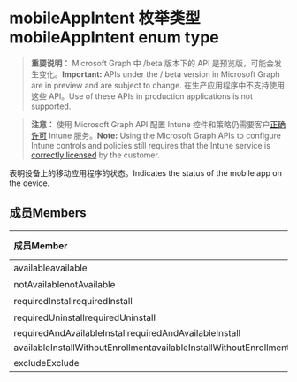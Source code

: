 # <a name="mobileappintent-enum-type"></a><span data-ttu-id="4c008-101">mobileAppIntent 枚举类型</span><span class="sxs-lookup"><span data-stu-id="4c008-101">mobileAppIntent enum type</span></span>

> <span data-ttu-id="4c008-102">**重要说明：** Microsoft Graph 中 /beta 版本下的 API 是预览版，可能会发生变化。</span><span class="sxs-lookup"><span data-stu-id="4c008-102">**Important:** APIs under the / beta version in Microsoft Graph are in preview and are subject to change.</span></span> <span data-ttu-id="4c008-103">在生产应用程序中不支持使用这些 API。</span><span class="sxs-lookup"><span data-stu-id="4c008-103">Use of these APIs in production applications is not supported.</span></span>

> <span data-ttu-id="4c008-104">**注意：** 使用 Microsoft Graph API 配置 Intune 控件和策略仍需要客户[正确许可](https://go.microsoft.com/fwlink/?linkid=839381) Intune 服务。</span><span class="sxs-lookup"><span data-stu-id="4c008-104">**Note:** Using the Microsoft Graph APIs to configure Intune controls and policies still requires that the Intune service is [correctly licensed](https://go.microsoft.com/fwlink/?linkid=839381) by the customer.</span></span>

<span data-ttu-id="4c008-105">表明设备上的移动应用程序的状态。</span><span class="sxs-lookup"><span data-stu-id="4c008-105">Indicates the status of the mobile app on the device.</span></span>
## <a name="members"></a><span data-ttu-id="4c008-106">成员</span><span class="sxs-lookup"><span data-stu-id="4c008-106">Members</span></span>
|<span data-ttu-id="4c008-107">成员</span><span class="sxs-lookup"><span data-stu-id="4c008-107">Member</span></span>|<span data-ttu-id="4c008-108">值</span><span class="sxs-lookup"><span data-stu-id="4c008-108">Value</span></span>|<span data-ttu-id="4c008-109">说明</span><span class="sxs-lookup"><span data-stu-id="4c008-109">Description</span></span>|
|:---|:---|:---|
|<span data-ttu-id="4c008-110">available</span><span class="sxs-lookup"><span data-stu-id="4c008-110">available</span></span>|<span data-ttu-id="4c008-111">0</span><span class="sxs-lookup"><span data-stu-id="4c008-111">{0}</span></span>|<span data-ttu-id="4c008-112">可用</span><span class="sxs-lookup"><span data-stu-id="4c008-112">Available</span></span>|
|<span data-ttu-id="4c008-113">notAvailable</span><span class="sxs-lookup"><span data-stu-id="4c008-113">notAvailable</span></span>|<span data-ttu-id="4c008-114">1</span><span class="sxs-lookup"><span data-stu-id="4c008-114">-1</span></span>|<span data-ttu-id="4c008-115">不可用</span><span class="sxs-lookup"><span data-stu-id="4c008-115">Not available</span></span>|
|<span data-ttu-id="4c008-116">requiredInstall</span><span class="sxs-lookup"><span data-stu-id="4c008-116">requiredInstall</span></span>|<span data-ttu-id="4c008-117">2</span><span class="sxs-lookup"><span data-stu-id="4c008-117">-2</span></span>|<span data-ttu-id="4c008-118">需要的安装</span><span class="sxs-lookup"><span data-stu-id="4c008-118">Required Install</span></span>|
|<span data-ttu-id="4c008-119">requiredUninstall</span><span class="sxs-lookup"><span data-stu-id="4c008-119">requiredUninstall</span></span>|<span data-ttu-id="4c008-120">3</span><span class="sxs-lookup"><span data-stu-id="4c008-120">-3</span></span>|<span data-ttu-id="4c008-121">需要的卸载</span><span class="sxs-lookup"><span data-stu-id="4c008-121">Required Uninstall</span></span>|
|<span data-ttu-id="4c008-122">requiredAndAvailableInstall</span><span class="sxs-lookup"><span data-stu-id="4c008-122">requiredAndAvailableInstall</span></span>|<span data-ttu-id="4c008-123">4</span><span class="sxs-lookup"><span data-stu-id="4c008-123">-4</span></span>|<span data-ttu-id="4c008-124">RequiredAndAvailableInstall</span><span class="sxs-lookup"><span data-stu-id="4c008-124">RequiredAndAvailableInstall</span></span>|
|<span data-ttu-id="4c008-125">availableInstallWithoutEnrollment</span><span class="sxs-lookup"><span data-stu-id="4c008-125">availableInstallWithoutEnrollment</span></span>|<span data-ttu-id="4c008-126">5</span><span class="sxs-lookup"><span data-stu-id="4c008-126">-5</span></span>|<span data-ttu-id="4c008-127">AvailableInstallWithoutEnrollment</span><span class="sxs-lookup"><span data-stu-id="4c008-127">AvailableInstallWithoutEnrollment</span></span>|
|<span data-ttu-id="4c008-128">exclude</span><span class="sxs-lookup"><span data-stu-id="4c008-128">Exclude</span></span>|<span data-ttu-id="4c008-129">6</span><span class="sxs-lookup"><span data-stu-id="4c008-129">-6</span></span>|<span data-ttu-id="4c008-130">排除</span><span class="sxs-lookup"><span data-stu-id="4c008-130">Exclude</span></span>|



